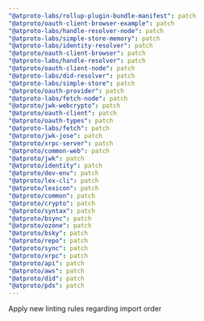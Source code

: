 ```yaml
---
"@atproto-labs/rollup-plugin-bundle-manifest": patch
"@atproto/oauth-client-browser-example": patch
"@atproto-labs/handle-resolver-node": patch
"@atproto-labs/simple-store-memory": patch
"@atproto-labs/identity-resolver": patch
"@atproto/oauth-client-browser": patch
"@atproto-labs/handle-resolver": patch
"@atproto/oauth-client-node": patch
"@atproto-labs/did-resolver": patch
"@atproto-labs/simple-store": patch
"@atproto/oauth-provider": patch
"@atproto-labs/fetch-node": patch
"@atproto/jwk-webcrypto": patch
"@atproto/oauth-client": patch
"@atproto/oauth-types": patch
"@atproto-labs/fetch": patch
"@atproto/jwk-jose": patch
"@atproto/xrpc-server": patch
"@atproto/common-web": patch
"@atproto/jwk": patch
"@atproto/identity": patch
"@atproto/dev-env": patch
"@atproto/lex-cli": patch
"@atproto/lexicon": patch
"@atproto/common": patch
"@atproto/crypto": patch
"@atproto/syntax": patch
"@atproto/bsync": patch
"@atproto/ozone": patch
"@atproto/bsky": patch
"@atproto/repo": patch
"@atproto/sync": patch
"@atproto/xrpc": patch
"@atproto/api": patch
"@atproto/aws": patch
"@atproto/did": patch
"@atproto/pds": patch
---
```


Apply new linting rules regarding import order

